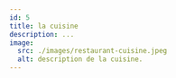 ```yaml
---
id: 5
title: la cuisine
description: ...
image:
  src: ./images/restaurant-cuisine.jpeg
  alt: description de la cuisine.
---
```

